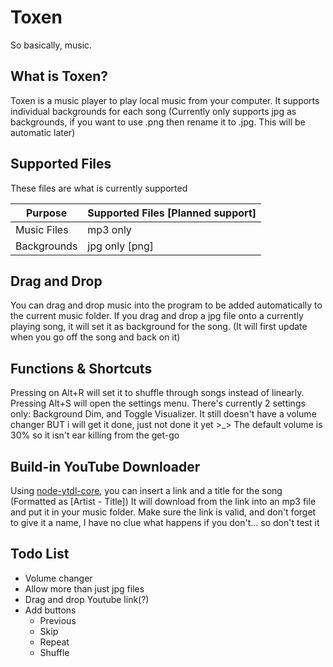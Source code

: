 # Toxen
So basically, music.
## What is Toxen?
Toxen is a music player to play local music from your computer. It supports individual backgrounds for each song (Currently only supports jpg as backgrounds, if you want to use .png then rename it to .jpg. This will be automatic later)

## Supported Files
These files are what is currently supported

| Purpose | Supported Files [Planned support] |
| --- | --- |
| Music Files | mp3 only |
| Backgrounds | jpg only [png] |

## Drag and Drop
   You can drag and drop music into the program to be added automatically to the current music folder.
   If you drag and drop a jpg file onto a currently playing song,
   it will set it as background for the song. (It will first update when you go off the song and back on it)

## Functions & Shortcuts
Pressing on Alt+R will set it to shuffle through songs instead of linearly.
Pressing Alt+S will open the settings menu. There's currently 2 settings only: Background Dim, and Toggle Visualizer.
It still doesn't have a volume changer BUT i will get it done, just not done it yet >_> The default volume is 30% so it isn't ear killing from the get-go

## Build-in YouTube Downloader
Using [node-ytdl-core](https://github.com/fent/node-ytdl-core/issues), you can insert a link and a title for the song (Formatted as [Artist - Title])
It will download from the link into an mp3 file and put it in your music folder.
Make sure the link is valid, and don't forget to give it a name, I have no clue what happens if you don't... so don't test it

## Todo List
- Volume changer
- Allow more than just jpg files
- Drag and drop Youtube link(?)
- Add buttons
  - Previous
  - Skip
  - Repeat
  - Shuffle
